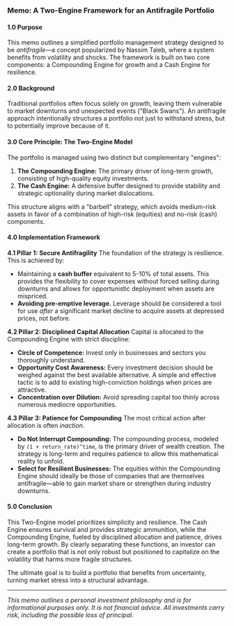### **Memo: A Two-Engine Framework for an Antifragile Portfolio**

#### 1.0 Purpose

This memo outlines a simplified portfolio management strategy designed to be *antifragile*—a concept popularized by Nassim Taleb, where a system benefits from volatility and shocks. The framework is built on two core components: a Compounding Engine for growth and a Cash Engine for resilience.

#### 2.0 Background

Traditional portfolios often focus solely on growth, leaving them vulnerable to market downturns and unexpected events ("Black Swans"). An antifragile approach intentionally structures a portfolio not just to withstand stress, but to potentially improve because of it.

#### 3.0 Core Principle: The Two-Engine Model

The portfolio is managed using two distinct but complementary "engines":

1.  **The Compounding Engine:** The primary driver of long-term growth, consisting of high-quality equity investments.
2.  **The Cash Engine:** A defensive buffer designed to provide stability and strategic optionality during market dislocations.

This structure aligns with a "barbell" strategy, which avoids medium-risk assets in favor of a combination of high-risk (equities) and no-risk (cash) components.

#### 4.0 Implementation Framework

**4.1 Pillar 1: Secure Antifragility**
The foundation of the strategy is resilience. This is achieved by:
*   Maintaining a **cash buffer** equivalent to 5-10% of total assets. This provides the flexibility to cover expenses without forced selling during downturns and allows for opportunistic deployment when assets are mispriced.
*   **Avoiding pre-emptive leverage.** Leverage should be considered a tool for use *after* a significant market decline to acquire assets at depressed prices, not before.

**4.2 Pillar 2: Disciplined Capital Allocation**
Capital is allocated to the Compounding Engine with strict discipline:
*   **Circle of Competence:** Invest only in businesses and sectors you thoroughly understand.
*   **Opportunity Cost Awareness:** Every investment decision should be weighed against the best available alternative. A simple and effective tactic is to add to existing high-conviction holdings when prices are attractive.
*   **Concentration over Dilution:** Avoid spreading capital too thinly across numerous mediocre opportunities.

**4.3 Pillar 3: Patience for Compounding**
The most critical action after allocation is often *inaction*.
*   **Do Not Interrupt Compounding:** The compounding process, modeled by `(1 + return_rate)^time`, is the primary driver of wealth creation. The strategy is long-term and requires patience to allow this mathematical reality to unfold.
*   **Select for Resilient Businesses:** The equities within the Compounding Engine should ideally be those of companies that are themselves antifragile—able to gain market share or strengthen during industry downturns.

#### 5.0 Conclusion

This Two-Engine model prioritizes simplicity and resilience. The Cash Engine ensures survival and provides strategic ammunition, while the Compounding Engine, fueled by disciplined allocation and patience, drives long-term growth. By clearly separating these functions, an investor can create a portfolio that is not only robust but positioned to capitalize on the volatility that harms more fragile structures.

The ultimate goal is to build a portfolio that benefits from uncertainty, turning market stress into a structural advantage.

---
*This memo outlines a personal investment philosophy and is for informational purposes only. It is not financial advice. All investments carry risk, including the possible loss of principal.*
